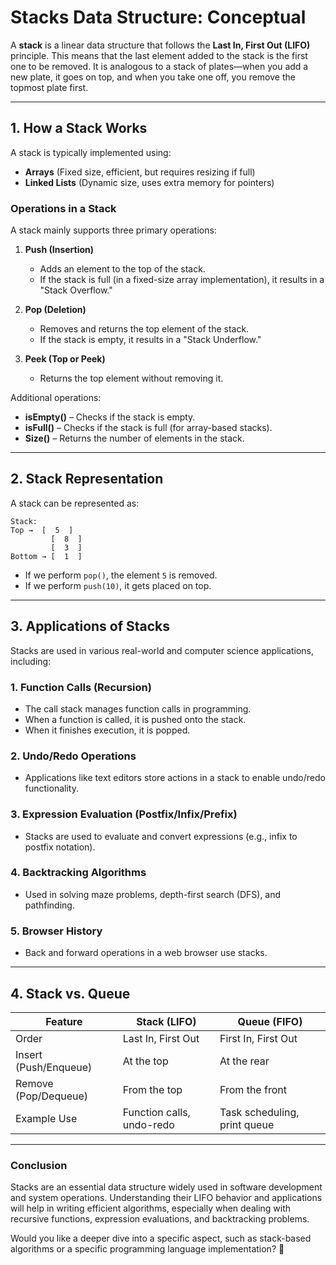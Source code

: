 # Stacks Data Structure: Conceptual

A **stack** is a linear data structure that follows the **Last In, First Out (LIFO)** principle. This means that the last element added to the stack is the first one to be removed. It is analogous to a stack of plates—when you add a new plate, it goes on top, and when you take one off, you remove the topmost plate first.

---

## **1. How a Stack Works**

A stack is typically implemented using:

- **Arrays** (Fixed size, efficient, but requires resizing if full)
- **Linked Lists** (Dynamic size, uses extra memory for pointers)

### **Operations in a Stack**

A stack mainly supports three primary operations:

1. **Push (Insertion)**  
   - Adds an element to the top of the stack.
   - If the stack is full (in a fixed-size array implementation), it results in a "Stack Overflow."

2. **Pop (Deletion)**  
   - Removes and returns the top element of the stack.
   - If the stack is empty, it results in a "Stack Underflow."

3. **Peek (Top or Peek)**  
   - Returns the top element without removing it.

Additional operations:

- **isEmpty()** – Checks if the stack is empty.
- **isFull()** – Checks if the stack is full (for array-based stacks).
- **Size()** – Returns the number of elements in the stack.

---

## **2. Stack Representation**

A stack can be represented as:

```text
Stack:
Top →  [  5  ]
         [  8  ]
         [  3  ]
Bottom → [  1  ]
```

- If we perform `pop()`, the element `5` is removed.
- If we perform `push(10)`, it gets placed on top.

---

## **3. Applications of Stacks**

Stacks are used in various real-world and computer science applications, including:

### **1. Function Calls (Recursion)**

- The call stack manages function calls in programming.
- When a function is called, it is pushed onto the stack.
- When it finishes execution, it is popped.

### **2. Undo/Redo Operations**

- Applications like text editors store actions in a stack to enable undo/redo functionality.

### **3. Expression Evaluation (Postfix/Infix/Prefix)**

- Stacks are used to evaluate and convert expressions (e.g., infix to postfix notation).

### **4. Backtracking Algorithms**

- Used in solving maze problems, depth-first search (DFS), and pathfinding.

### **5. Browser History**

- Back and forward operations in a web browser use stacks.

---

## **4. Stack vs. Queue**

| Feature        | Stack (LIFO)  | Queue (FIFO)  |
|---------------|--------------|--------------|
| Order        | Last In, First Out | First In, First Out |
| Insert (Push/Enqueue) | At the top | At the rear |
| Remove (Pop/Dequeue) | From the top | From the front |
| Example Use  | Function calls, undo-redo | Task scheduling, print queue |

---

### **Conclusion**

Stacks are an essential data structure widely used in software development and system operations. Understanding their LIFO behavior and applications will help in writing efficient algorithms, especially when dealing with recursive functions, expression evaluations, and backtracking problems.

Would you like a deeper dive into a specific aspect, such as stack-based algorithms or a specific programming language implementation? 🚀
